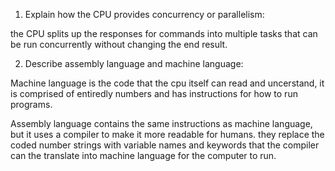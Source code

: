 <!-- Answers to the Short Answer Essay Questions go here -->

1. Explain how the CPU provides concurrency or parallelism:

the CPU splits up the responses for commands into multiple tasks that can be run concurrently without changing the end result.


2. Describe assembly language and machine language:

Machine language is the code that the cpu itself can read and uncerstand, it is comprised of entiredly numbers and has instructions for how to run programs.

Assembly language contains the same instructions as machine language, but it uses a compiler to make it more readable for humans. they replace the coded number strings with variable names and keywords that the compiler can the translate into machine language for the computer to run.
